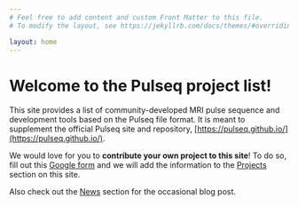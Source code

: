 ```yaml
---
# Feel free to add content and custom Front Matter to this file.
# To modify the layout, see https://jekyllrb.com/docs/themes/#overriding-theme-defaults

layout: home
---
```


<h1> Welcome to the Pulseq project list! </h1>

This site provides a list of 
community-developed MRI pulse sequence and development tools
based on the Pulseq file format.
It is meant to supplement the official Pulseq site and repository, 
[https://pulseq.github.io/](https://pulseq.github.io/).

We would love for you to **contribute your own project to this site**! 
To do so, fill out this 
[Google form](https://forms.gle/y6FwNjr2GR6E6Dg96)
and we will add the information to the 
[Projects](/projects/) section on this site.


Also check out the [News](/news/) section for the occasional blog post.

<!-- 
{% for post in site.pages %}
<li> <a href="{{ post.url }}">{{ post.title }}</a></li>
{% endfor %}
-->

